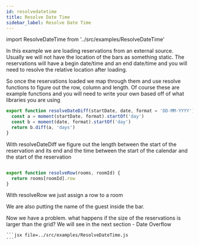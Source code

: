 ```yaml
---
id: resolvedatetime
title: Resolve Date Time
sidebar_label: Resolve Date Time
---
```

import ResolveDateTime from '../src/examples/ResolveDateTime'

In this example we are loading reservations from an external source. 
Usually we will not have the location of the bars as something static. 
The reservations will have a begin date/time and an end date/time and you will need to resolve the relative location after loading.

So once the reservations loaded we map through them and use resolve functions to figure out the row, column and length.
Of course these are example functions and you will need to write your own based off of what libraries you are using

```jsx
export function resolveDateDiff(startDate, date, format = 'DD-MM-YYYY') {
  const a = moment(startDate, format).startOf('day')
  const b = moment(date, format).startOf('day')
  return b.diff(a, 'days')
}

```
With resolveDateDiff we figure out the length between the start of the reservation and its end and the time between the start of the calendar and the start of the reservation


```jsx

export function resolveRow(rooms, roomId) {
  return rooms[roomId].row
}
```

With resolveRow we just assign a row to a room 

We are also putting the name of the guest inside the bar. 

Now we have a problem. what happens if the size of the reservations is larger than the grid? 
We will see in the next section - Date Overflow

<ResolveDateTime />

    ```jsx file=../src/examples/ResolveDateTime.js
    ```